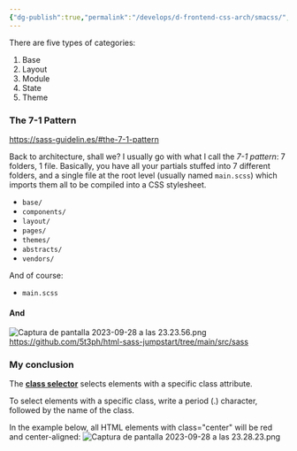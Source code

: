 ```yaml
---
{"dg-publish":true,"permalink":"/develops/d-frontend-css-arch/smacss/","tags":["css","frontend","gardenEntry","gardenEntry","gardenEntry","gardenEntry","gardenEntry"],"noteIcon":""}
---
```


There are five types of categories:
1. Base
2. Layout
3. Module
4. State
5. Theme
### The 7-1 Pattern
https://sass-guidelin.es/#the-7-1-pattern

Back to architecture, shall we? I usually go with what I call the _7-1 pattern_: 7 folders, 1 file. Basically, you have all your partials stuffed into 7 different folders, and a single file at the root level (usually named `main.scss`) which imports them all to be compiled into a CSS stylesheet.

- `base/`
- `components/`
- `layout/`
- `pages/`
- `themes/`
- `abstracts/`
- `vendors/`

And of course:

- `main.scss`
#### And
![Captura de pantalla 2023-09-28 a las 23.23.56.png](/img/user/sources/img/Captura%20de%20pantalla%202023-09-28%20a%20las%2023.23.56.png)
https://github.com/5t3ph/html-sass-jumpstart/tree/main/src/sass

### My conclusion
The **[class selector](http://semantic-portal.net/concept:1646 "The class Selector")** selects elements with a specific class attribute.

To select elements with a specific class, write a period (.) character, followed by the name of the class.

In the example below, all HTML elements with class="center" will be red and center-aligned:
![Captura de pantalla 2023-09-28 a las 23.28.23.png](/img/user/sources/img/Captura%20de%20pantalla%202023-09-28%20a%20las%2023.28.23.png)
